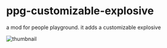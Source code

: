# ppg-customizable-explosive
a mod for people playground. it adds a customizable explosive

![thumbnail](https://github.com/greginsomtimrem/ppg-customizable-explosive/blob/main/thumb.png?raw=true "thumbnail")
